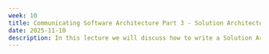 ```yaml
---
week: 10
title: Communicating Software Architecture Part 3 - Solution Architecture Document
date: 2025-11-10
description: In this lecture we will discuss how to write a Solution Architecture Document (SAD), in prepratation for the final deliverable for this course.
---
```

